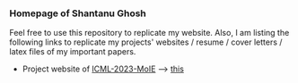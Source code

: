 ### Homepage of Shantanu Ghosh
Feel free to use this repository to replicate my website. Also, I am listing the following links to replicate my projects' websites / resume / cover letters / latex files of my important papers.

* Project website of [ICML-2023-MoIE](https://shantanu48114860.github.io/projects/ICML-2023-MoIE/) --> [this](https://github.com/Shantanu48114860/Shantanu48114860.github.io/tree/main/projects/ICML-2023-MoIE)
